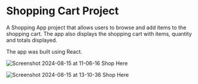 # Shopping Cart Project

A Shopping App project that allows users to browse and add items to the shopping cart. The app also displays the shopping cart with items, quantity and totals displayed.

The app was built using React.

![Screenshot 2024-08-15 at 11-06-16 Shop Here](https://github.com/user-attachments/assets/64ed9805-5074-4e66-9fdf-33f71cbc9ad0)


![Screenshot 2024-08-15 at 13-10-36 Shop Here](https://github.com/user-attachments/assets/79f340b2-b844-499c-8374-2a89c5c447f4)
